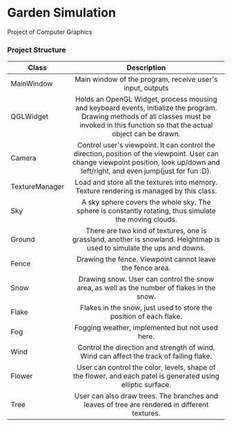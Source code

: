 # Garden Simulation 
 Project of Computer Graphics

### Project Structure
| Class | Description  |
| ----- |:------------:|
|MainWindow| Main window of the program, receive user's input, outputs  | 
|QGLWidget | Holds an OpenGL Widget, process mousing and keyboard events, initialize the program. Drawing methods of all classes must be invoked in this function so that the actual object can be drawn.       |
|Camera    | Control user's viewpoint. It can control the direction, position of the viewpoint. User can change viewpoint position, look up/down and left/right, and even jump(just for fun :D).     |
|TextureManager	|Load and store all the textures into memory. Texture rendering is managed by this class.|
|Sky	|A sky sphere covers the whole sky. The sphere is constantly rotating, thus simulate the moving clouds. |
|Ground	|There are two kind of textures, one is grassland, another is snowland. Heightmap is used to simulate the ups and downs. |
|Fence	|Drawing the fence. Viewpoint cannot leave the fence area. |
|Snow	|Drawing snow. User can control the snow area, as well as the number of flakes in the snow. |
|Flake	|Flakes in the snow, just used to store the position of each flake. |
|Fog	|Fogging weather, implemented but not used here. |
|Wind|Control the direction and strength of wind. Wind can affect the track of falling flake. |
|Flower	|User can control the color, levels, shape of the flower, and each patel is generated using elliptic surface. |
|Tree|User can also draw trees. The branches and leaves of tree are rendered in different textures. |






